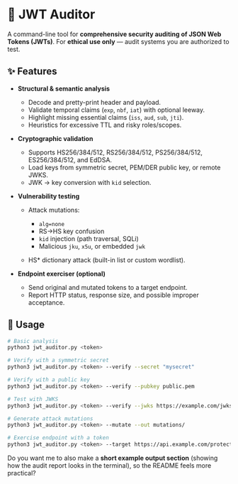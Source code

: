 # 🔐 JWT Auditor

A command-line tool for **comprehensive security auditing of JSON Web Tokens (JWTs)**.
For **ethical use only** — audit systems you are authorized to test.

## ✨ Features

* **Structural & semantic analysis**

  * Decode and pretty-print header and payload.
  * Validate temporal claims (`exp`, `nbf`, `iat`) with optional leeway.
  * Highlight missing essential claims (`iss`, `aud`, `sub`, `jti`).
  * Heuristics for excessive TTL and risky roles/scopes.

* **Cryptographic validation**

  * Supports HS256/384/512, RS256/384/512, PS256/384/512, ES256/384/512, and EdDSA.
  * Load keys from symmetric secret, PEM/DER public key, or remote JWKS.
  * JWK → key conversion with `kid` selection.

* **Vulnerability testing**

  * Attack mutations:

    * `alg=none`
    * RS→HS key confusion
    * `kid` injection (path traversal, SQLi)
    * Malicious `jku`, `x5u`, or embedded `jwk`
  * HS\* dictionary attack (built-in list or custom wordlist).

* **Endpoint exerciser (optional)**

  * Send original and mutated tokens to a target endpoint.
  * Report HTTP status, response size, and possible improper acceptance.

## 🚀 Usage

```bash
# Basic analysis
python3 jwt_auditor.py <token>

# Verify with a symmetric secret
python3 jwt_auditor.py <token> --verify --secret "mysecret"

# Verify with a public key
python3 jwt_auditor.py <token> --verify --pubkey public.pem

# Test with JWKS
python3 jwt_auditor.py <token> --verify --jwks https://example.com/jwks.json

# Generate attack mutations
python3 jwt_auditor.py <token> --mutate --out mutations/

# Exercise endpoint with a token
python3 jwt_auditor.py <token> --target https://api.example.com/protected
```

Do you want me to also make a **short example output section** (showing how the audit report looks in the terminal), so the README feels more practical?
